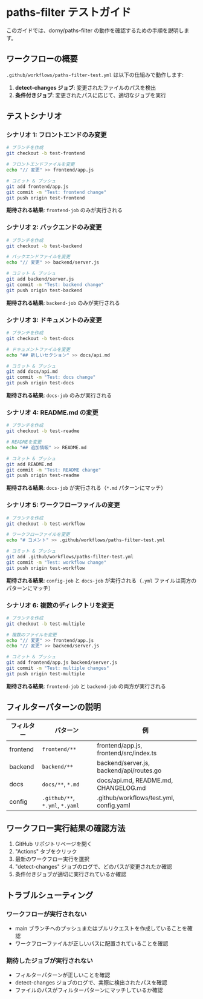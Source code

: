 # paths-filter テストガイド

このガイドでは、dorny/paths-filter の動作を確認するための手順を説明します。

## ワークフローの概要

`.github/workflows/paths-filter-test.yml` は以下の仕組みで動作します:

1. **detect-changes ジョブ**: 変更されたファイルのパスを検出
2. **条件付きジョブ**: 変更されたパスに応じて、適切なジョブを実行

## テストシナリオ

### シナリオ 1: フロントエンドのみ変更

```bash
# ブランチを作成
git checkout -b test-frontend

# フロントエンドファイルを変更
echo "// 変更" >> frontend/app.js

# コミット & プッシュ
git add frontend/app.js
git commit -m "Test: frontend change"
git push origin test-frontend
```

**期待される結果**: `frontend-job` のみが実行される

### シナリオ 2: バックエンドのみ変更

```bash
# ブランチを作成
git checkout -b test-backend

# バックエンドファイルを変更
echo "// 変更" >> backend/server.js

# コミット & プッシュ
git add backend/server.js
git commit -m "Test: backend change"
git push origin test-backend
```

**期待される結果**: `backend-job` のみが実行される

### シナリオ 3: ドキュメントのみ変更

```bash
# ブランチを作成
git checkout -b test-docs

# ドキュメントファイルを変更
echo "## 新しいセクション" >> docs/api.md

# コミット & プッシュ
git add docs/api.md
git commit -m "Test: docs change"
git push origin test-docs
```

**期待される結果**: `docs-job` のみが実行される

### シナリオ 4: README.md の変更

```bash
# ブランチを作成
git checkout -b test-readme

# READMEを変更
echo "## 追加情報" >> README.md

# コミット & プッシュ
git add README.md
git commit -m "Test: README change"
git push origin test-readme
```

**期待される結果**: `docs-job` が実行される（`*.md` パターンにマッチ）

### シナリオ 5: ワークフローファイルの変更

```bash
# ブランチを作成
git checkout -b test-workflow

# ワークフローファイルを変更
echo "# コメント" >> .github/workflows/paths-filter-test.yml

# コミット & プッシュ
git add .github/workflows/paths-filter-test.yml
git commit -m "Test: workflow change"
git push origin test-workflow
```

**期待される結果**: `config-job` と `docs-job` が実行される（`.yml` ファイルは両方のパターンにマッチ）

### シナリオ 6: 複数のディレクトリを変更

```bash
# ブランチを作成
git checkout -b test-multiple

# 複数のファイルを変更
echo "// 変更" >> frontend/app.js
echo "// 変更" >> backend/server.js

# コミット & プッシュ
git add frontend/app.js backend/server.js
git commit -m "Test: multiple changes"
git push origin test-multiple
```

**期待される結果**: `frontend-job` と `backend-job` の両方が実行される

## フィルターパターンの説明

| フィルター | パターン | 例 |
|----------|---------|-----|
| frontend | `frontend/**` | frontend/app.js, frontend/src/index.ts |
| backend | `backend/**` | backend/server.js, backend/api/routes.go |
| docs | `docs/**`, `*.md` | docs/api.md, README.md, CHANGELOG.md |
| config | `.github/**`, `*.yml`, `*.yaml` | .github/workflows/test.yml, config.yaml |

## ワークフロー実行結果の確認方法

1. GitHub リポジトリページを開く
2. "Actions" タブをクリック
3. 最新のワークフロー実行を選択
4. "detect-changes" ジョブのログで、どのパスが変更されたか確認
5. 条件付きジョブが適切に実行されているか確認

## トラブルシューティング

### ワークフローが実行されない

- main ブランチへのプッシュまたはプルリクエストを作成していることを確認
- ワークフローファイルが正しいパスに配置されていることを確認

### 期待したジョブが実行されない

- フィルターパターンが正しいことを確認
- detect-changes ジョブのログで、実際に検出されたパスを確認
- ファイルのパスがフィルターパターンにマッチしているか確認
